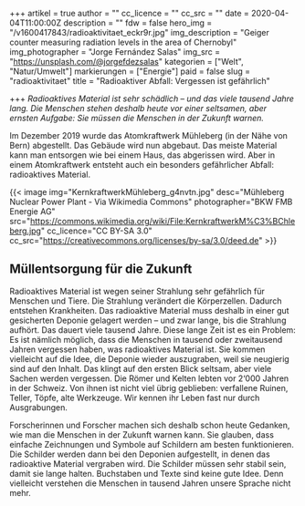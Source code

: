 +++
artikel = true
author = ""
cc_licence = ""
cc_src = ""
date = 2020-04-04T11:00:00Z
description = ""
fdw = false
hero_img = "/v1600417843/radioaktivitaet_eckr9r.jpg"
img_description = "Geiger counter measuring radiation levels in the area of Chernobyl"
img_photographer = "Jorge Fernández Salas"
img_src = "https://unsplash.com/@jorgefdezsalas"
kategorien = ["Welt", "Natur/Umwelt"]
markierungen = ["Energie"]
paid = false
slug = "radioaktivitaet"
title = "Radioaktiver Abfall: Vergessen ist gefährlich"

+++
_Radioaktives Material ist sehr schädlich – und das viele tausend Jahre lang. Die Menschen stehen deshalb heute vor einer seltsamen, aber ernsten Aufgabe: Sie müssen die Menschen in der Zukunft warnen._

Im Dezember 2019 wurde das Atomkraftwerk Mühleberg (in der Nähe von Bern) abgestellt. Das Gebäude wird nun abgebaut. Das meiste Material kann man entsorgen wie bei einem Haus, das abgerissen wird. Aber in einem Atomkraftwerk entsteht auch ein besonders gefährlicher Abfall:  
radioaktives Material.

{{< image img="KernkraftwerkMühleberg_g4nvtn.jpg" desc="Mühleberg Nuclear Power Plant - Via Wikimedia Commons" photographer="BKW FMB Energie AG" src="https://commons.wikimedia.org/wiki/File:KernkraftwerkM%C3%BChleberg.jpg" cc_licence="CC BY-SA 3.0" cc_src="https://creativecommons.org/licenses/by-sa/3.0/deed.de" >}}

## Müllentsorgung für die Zukunft

Radioaktives Material ist wegen seiner Strahlung sehr gefährlich für Menschen und Tiere. Die Strahlung verändert die Körperzellen. Dadurch entstehen Krankheiten. Das radioaktive Material muss deshalb in einer gut gesicherten Deponie gelagert werden – und zwar lange, bis die Strahlung aufhört. Das dauert viele tausend Jahre. Diese lange Zeit ist es ein Problem: Es ist nämlich möglich, dass die Menschen in tausend oder zweitausend Jahren vergessen haben, was radioaktives Material ist. Sie kommen vielleicht auf die Idee, die Deponie wieder auszugraben, weil sie neugierig sind auf den Inhalt. Das klingt auf den ersten Blick seltsam, aber viele Sachen werden vergessen. Die Römer und Kelten lebten vor 2‘000 Jahren in der Schweiz. Von ihnen ist nicht viel übrig geblieben: verfallene Ruinen, Teller, Töpfe, alte Werkzeuge. Wir kennen ihr Leben fast nur durch Ausgrabungen.

Forscherinnen und Forscher machen sich deshalb schon heute Gedanken, wie man die Menschen in der Zukunft warnen kann. Sie glauben, dass einfache Zeichnungen und Symbole auf Schildern am besten funktionieren. Die Schilder werden dann bei den Deponien aufgestellt, in denen das radioaktive Material vergraben wird. Die Schilder müssen sehr stabil sein, damit sie lange halten. Buchstaben und Texte sind keine gute Idee. Denn vielleicht verstehen die Menschen in tausend Jahren unsere Sprache nicht mehr.